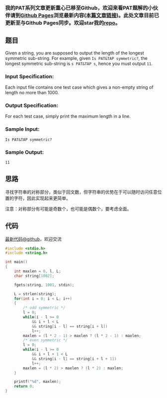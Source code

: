 ### 我的PAT系列文章更新重心已移至Github，欢迎来看PAT题解的小伙伴请到[Github Pages](https://oliverlew.github.io/PAT)浏览最新内容([本篇文章链接](https://oliverlew.github.io/PAT/Advanced/1040.html))。此处文章目前已更新至与Github Pages同步。欢迎star我的[repo](https://github.com/OliverLew/PAT)。

## 题目

Given a string, you are supposed to output the length of the longest symmetric
sub-string. For example, given `Is PAT&TAP symmetric?`, the longest symmetric
sub-string is `s PAT&TAP s`, hence you must output `11`.

### Input Specification:

Each input file contains one test case which gives a non-empty string of
length no more than 1000.

### Output Specification:

For each test case, simply print the maximum length in a line.

### Sample Input:

    
    
    Is PAT&TAP symmetric?
    

### Sample Output:

    
    
    11
    



## 思路


寻找字符串的对称部分，类似于回文数，但字符串的优势在于可以随时访问任意位置的字符，因此实现起来更简单。

注意：对称部分有可能是奇数个，也可能是偶数个，要考虑全面。

## 代码

[最新代码@github](https://github.com/OliverLew/PAT/blob/master/PATAdvanced/1040.c)，欢迎交流
```c
#include <stdio.h>
#include <string.h>

int main()
{
    int maxlen = 0, l, L;
    char string[1002];

    fgets(string, 1001, stdin);

    L = strlen(string);
    for(int i = 0; i < L; i++)
    {
        /* odd symmetric */
        l = 0;
        while(i - l >= 0
            && i + l < L
            && string[i - l] == string[i + l])
            l++;
        maxlen = (l * 2 - 1) > maxlen ? (l * 2 - 1) : maxlen;
        /* even symmetric */
        l = 0;
        while(i - l >= 0
            && i + l + 1 < L
            && string[i - l] == string[i + l + 1])
            l++;
        maxlen = (l * 2) > maxlen ? (l * 2) : maxlen;
    }

    printf("%d", maxlen);
    return 0;
}
```